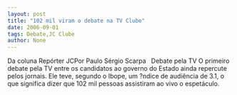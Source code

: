 ```yaml
---
layout: post
title: "102 mil viram o debate na TV Clube"
date: 2006-09-01
tags: Debate,JC Clube
author: None
---
```

Da coluna Repórter JCPor Paulo Sérgio Scarpa
&nbsp;
Debate pela TV 
O primeiro debate pela TV entre os candidatos ao governo do Estado ainda repercute pelos jornais. Ele teve, segundo o Ibope, um ?ndice de audiência de 3.1, o que significa dizer que 102 mil pessoas assistiram ao vivo o espetáculo. 